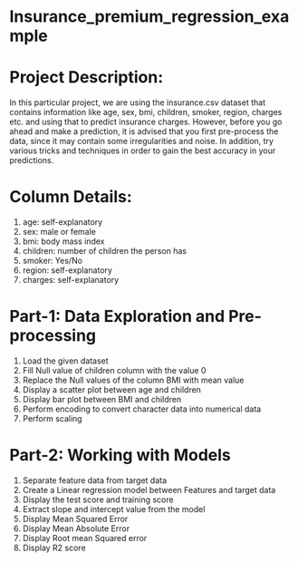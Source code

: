 # Insurance_premium_regression_example

# Project Description:

In this particular project, we are using the insurance.csv dataset that contains information like age, sex, bmi, children, smoker, region, charges etc. and using that to predict insurance charges. 
However, before you go ahead and make a prediction, it is advised that you first pre-process the data, since it may contain some irregularities and noise. 
In addition, try various tricks and techniques in order to gain the best accuracy in your predictions.

# Column Details:

1. age: self-explanatory
2. sex: male or female 
3. bmi: body mass index 
4. children: number of children the person has 
5. smoker: Yes/No 
6. region: self-explanatory
7. charges: self-explanatory

# Part-1: Data Exploration and Pre-processing

1) Load the given dataset 
2) Fill Null value of children column with the value 0 
3) Replace the Null values of the column BMI with mean value 
4) Display a scatter plot between age and children
5) Display bar plot between BMI and children 
6) Perform encoding to convert character data into numerical data 
7) Perform scaling

# Part-2: Working with Models

1) Separate feature data from target data 
2) Create a Linear regression model between Features and target data
3) Display the test score and training score
4) Extract slope and intercept value from the model 
5) Display Mean Squared Error 
6) Display Mean Absolute Error 
7) Display Root mean Squared error 
8) Display R2 score
